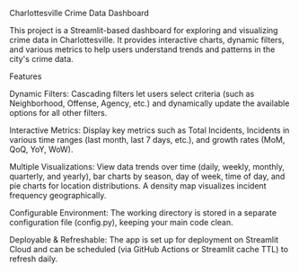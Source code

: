 Charlottesville Crime Data Dashboard

This project is a Streamlit-based dashboard for exploring and visualizing crime data in Charlottesville. It provides interactive charts, dynamic filters, and various metrics to help users understand trends and patterns in the city's crime data.

Features

Dynamic Filters:
Cascading filters let users select criteria (such as Neighborhood, Offense, Agency, etc.) and dynamically update the available options for all other filters.

Interactive Metrics:
Display key metrics such as Total Incidents, Incidents in various time ranges (last month, last 7 days, etc.), and growth rates (MoM, QoQ, YoY, WoW).

Multiple Visualizations:
View data trends over time (daily, weekly, monthly, quarterly, and yearly), bar charts by season, day of week, time of day, and pie charts for location distributions. A density map visualizes incident frequency geographically.

Configurable Environment:
The working directory is stored in a separate configuration file (config.py), keeping your main code clean.

Deployable & Refreshable:
The app is set up for deployment on Streamlit Cloud and can be scheduled (via GitHub Actions or Streamlit cache TTL) to refresh daily.
